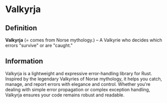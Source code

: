 # Valkyrja

## Definition
**Valkyrja** (= comes from Norse mythology.) – A Valkyrie who decides which errors "survive" or are "caught."

## Information
Valkyrja is a lightweight and expressive error-handling library for Rust. Inspired by the legendary Valkyries of Norse mythology, it helps you catch, manage, and report errors with elegance and control. Whether you're dealing with simple error propagation or complex exception handling, Valkyrja ensures your code remains robust and readable.
